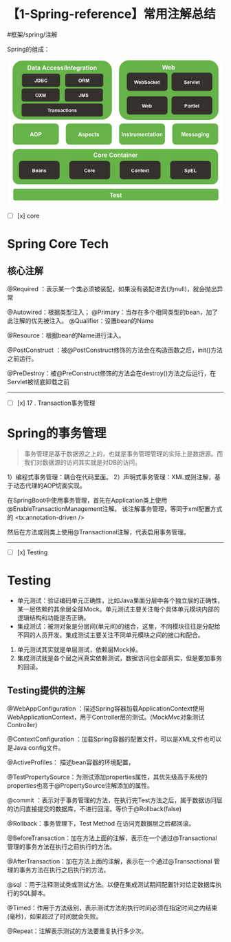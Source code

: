 # 【1-Spring-reference】常用注解总结
#框架/spring/注解

Spring的组成：

![pic1](../../picture/pic1.png)




- [ ] [x] core
# Spring Core Tech

## 核心注解
@Required ：表示某一个类必须被装配，如果没有装配进去(为null)，就会抛出异常

@Autowired：根据类型注入；
	@Primary：当存在多个相同类型的bean，加了此注解的优先被注入。
	 @Qualifier：设置bean的Name

@Resource：根据bean的Name进行注入。

@PostConstruct ：被@PostConstruct修饰的方法会在构造函数之后，init()方法之前运行。

@PreDestroy：被@PreConstruct修饰的方法会在destroy()方法之后运行，在Servlet被彻底卸载之前

- - - -
- [ ] [x] 17 . Transaction事务管理

# Spring的事务管理
> 事务管理是基于数据源之上的，也就是事务管理管理的实际上是数据源。而我们对数据源的访问其实就是对DB的访问。  

1）编程式事务管理：耦合在代码里面。
2）声明式事务管理：XML或则注解，基于动态代理的AOP切面实现。

在SpringBoot中使用事务管理，首先在Application类上使用@EnableTransactionManagement注解。 该注解事务管理，等同于xml配置方式的 <tx:annotation-driven />

然后在方法或则类上使用@Transactional注解，代表启用事务管理。

- - - -
- [ ] [x] Testing

# Testing
* 单元测试：验证编码单元正确性，比如Java里面分层中各个独立层的正确性，某一层依赖的其余层全部Mock。单元测试主要关注每个具体单元模块内部的逻辑结构和功能是否正确。
* 集成测试：被测对象是分层间(单元间)的组合，这里，不同模块往往是分配给不同的人员开发。集成测试主要关注不同单元模块之间的接口和配合。

1. 单元测试其实就是单层测试，依赖层Mock掉。
2. 集成测试就是各个层之间真实依赖测试，数据访问也全部真实，但是要加事务的回滚。

## Testing提供的注解
@WebAppConfiguration ：描述Spring容器加载ApplicationContext使用WebApplicationContext，用于Controller层的测试。(MockMvc对象测试Controller)

@ContextConfiguration ：加载Spring容器的配置文件，可以是XML文件也可以是Java config文件。

@ActiveProfiles： 描述bean容器的环境配置，

@TestPropertySource：为测试添加properties属性，其优先级高于系统的properties也高于@PropertySource注解添加的属性。

@commit ：表示对于事务管理的方法，在执行完Test方法之后，属于数据访问层的访问直接提交的数据库，不进行回滚。等价于@Rollback(false)

@Rollback：事务管理下，Test Method 在访问完数据层之后都回滚。

@BeforeTransaction：加在方法上面的注解，表示在一个通过@Transactional 管理的事务方法在执行之前执行的方法。

@AfterTransaction：加在方法上面的注解，表示在一个通过@Transactional 管理的事务方法在执行之后执行的方法。

@sql ：用于注释测试类或测试方法。以便在集成测试期间配置针对给定数据库执行的SQL脚本。

@Timed：作用于方法级别，表示测试方法的执行时间必须在指定时间之内结束(毫秒)，如果超过了时间就会失败。

@Repeat：注解表示测试的方法要重复执行多少次。










